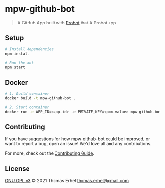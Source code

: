 # mpw-github-bot

> A GitHub App built with [Probot](https://github.com/probot/probot) that A Probot app

## Setup

```sh
# Install dependencies
npm install

# Run the bot
npm start
```

## Docker

```sh
# 1. Build container
docker build -t mpw-github-bot .

# 2. Start container
docker run -e APP_ID=<app-id> -e PRIVATE_KEY=<pem-value> mpw-github-bot
```

## Contributing

If you have suggestions for how mpw-github-bot could be improved, or want to report a bug, open an issue! We'd love all and any contributions.

For more, check out the [Contributing Guide](CONTRIBUTING.md).

## License

[GNU GPL v3](LICENSE) © 2021 Thomas Erhel <thomas.erhel@gmail.com>
